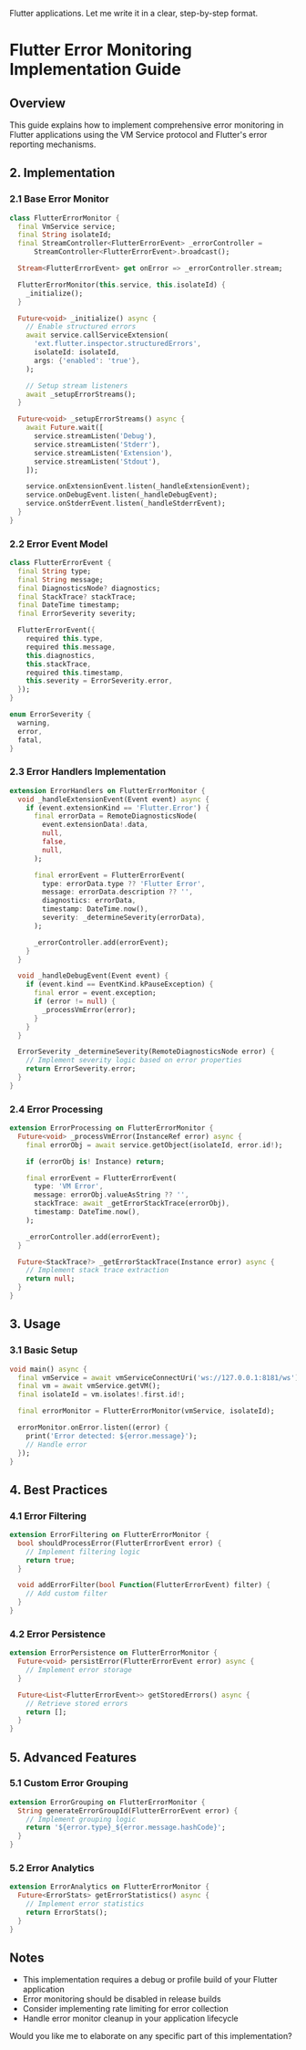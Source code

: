 Flutter applications. Let me write it in a clear, step-by-step format.

# Flutter Error Monitoring Implementation Guide

## Overview

This guide explains how to implement comprehensive error monitoring in Flutter applications using the VM Service protocol and Flutter's error reporting mechanisms.

## 2. Implementation

### 2.1 Base Error Monitor

```dart
class FlutterErrorMonitor {
  final VmService service;
  final String isolateId;
  final StreamController<FlutterErrorEvent> _errorController =
      StreamController<FlutterErrorEvent>.broadcast();

  Stream<FlutterErrorEvent> get onError => _errorController.stream;

  FlutterErrorMonitor(this.service, this.isolateId) {
    _initialize();
  }

  Future<void> _initialize() async {
    // Enable structured errors
    await service.callServiceExtension(
      'ext.flutter.inspector.structuredErrors',
      isolateId: isolateId,
      args: {'enabled': 'true'},
    );

    // Setup stream listeners
    await _setupErrorStreams();
  }

  Future<void> _setupErrorStreams() async {
    await Future.wait([
      service.streamListen('Debug'),
      service.streamListen('Stderr'),
      service.streamListen('Extension'),
      service.streamListen('Stdout'),
    ]);

    service.onExtensionEvent.listen(_handleExtensionEvent);
    service.onDebugEvent.listen(_handleDebugEvent);
    service.onStderrEvent.listen(_handleStderrEvent);
  }
}
```

### 2.2 Error Event Model

```dart
class FlutterErrorEvent {
  final String type;
  final String message;
  final DiagnosticsNode? diagnostics;
  final StackTrace? stackTrace;
  final DateTime timestamp;
  final ErrorSeverity severity;

  FlutterErrorEvent({
    required this.type,
    required this.message,
    this.diagnostics,
    this.stackTrace,
    required this.timestamp,
    this.severity = ErrorSeverity.error,
  });
}

enum ErrorSeverity {
  warning,
  error,
  fatal,
}
```

### 2.3 Error Handlers Implementation

```dart
extension ErrorHandlers on FlutterErrorMonitor {
  void _handleExtensionEvent(Event event) async {
    if (event.extensionKind == 'Flutter.Error') {
      final errorData = RemoteDiagnosticsNode(
        event.extensionData!.data,
        null,
        false,
        null,
      );

      final errorEvent = FlutterErrorEvent(
        type: errorData.type ?? 'Flutter Error',
        message: errorData.description ?? '',
        diagnostics: errorData,
        timestamp: DateTime.now(),
        severity: _determineSeverity(errorData),
      );

      _errorController.add(errorEvent);
    }
  }

  void _handleDebugEvent(Event event) {
    if (event.kind == EventKind.kPauseException) {
      final error = event.exception;
      if (error != null) {
        _processVmError(error);
      }
    }
  }

  ErrorSeverity _determineSeverity(RemoteDiagnosticsNode error) {
    // Implement severity logic based on error properties
    return ErrorSeverity.error;
  }
}
```

### 2.4 Error Processing

```dart
extension ErrorProcessing on FlutterErrorMonitor {
  Future<void> _processVmError(InstanceRef error) async {
    final errorObj = await service.getObject(isolateId, error.id!);

    if (errorObj is! Instance) return;

    final errorEvent = FlutterErrorEvent(
      type: 'VM Error',
      message: errorObj.valueAsString ?? '',
      stackTrace: await _getErrorStackTrace(errorObj),
      timestamp: DateTime.now(),
    );

    _errorController.add(errorEvent);
  }

  Future<StackTrace?> _getErrorStackTrace(Instance error) async {
    // Implement stack trace extraction
    return null;
  }
}
```

## 3. Usage

### 3.1 Basic Setup

```dart
void main() async {
  final vmService = await vmServiceConnectUri('ws://127.0.0.1:8181/ws');
  final vm = await vmService.getVM();
  final isolateId = vm.isolates!.first.id!;

  final errorMonitor = FlutterErrorMonitor(vmService, isolateId);

  errorMonitor.onError.listen((error) {
    print('Error detected: ${error.message}');
    // Handle error
  });
}
```

## 4. Best Practices

### 4.1 Error Filtering

```dart
extension ErrorFiltering on FlutterErrorMonitor {
  bool shouldProcessError(FlutterErrorEvent error) {
    // Implement filtering logic
    return true;
  }

  void addErrorFilter(bool Function(FlutterErrorEvent) filter) {
    // Add custom filter
  }
}
```

### 4.2 Error Persistence

```dart
extension ErrorPersistence on FlutterErrorMonitor {
  Future<void> persistError(FlutterErrorEvent error) async {
    // Implement error storage
  }

  Future<List<FlutterErrorEvent>> getStoredErrors() async {
    // Retrieve stored errors
    return [];
  }
}
```

## 5. Advanced Features

### 5.1 Custom Error Grouping

```dart
extension ErrorGrouping on FlutterErrorMonitor {
  String generateErrorGroupId(FlutterErrorEvent error) {
    // Implement grouping logic
    return '${error.type}_${error.message.hashCode}';
  }
}
```

### 5.2 Error Analytics

```dart
extension ErrorAnalytics on FlutterErrorMonitor {
  Future<ErrorStats> getErrorStatistics() async {
    // Implement error statistics
    return ErrorStats();
  }
}
```

## Notes

- This implementation requires a debug or profile build of your Flutter application
- Error monitoring should be disabled in release builds
- Consider implementing rate limiting for error collection
- Handle error monitor cleanup in your application lifecycle

Would you like me to elaborate on any specific part of this implementation?
